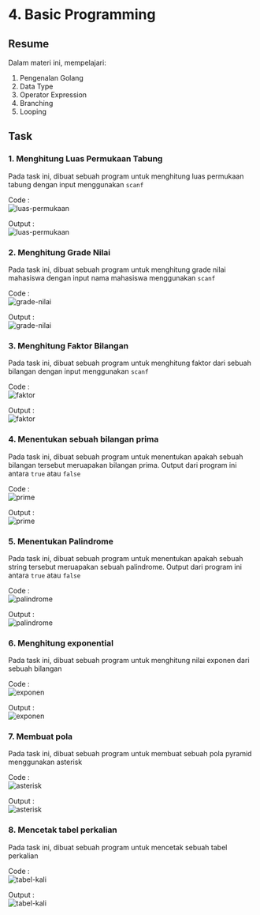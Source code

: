 # 4. Basic Programming

## Resume
Dalam materi ini, mempelajari:
1. Pengenalan Golang
2. Data Type
3. Operator Expression
4. Branching
5. Looping

## Task
### 1. Menghitung Luas Permukaan Tabung
Pada task ini, dibuat sebuah program untuk menghitung luas permukaan tabung dengan input menggunakan `scanf`  

Code :  
![luas-permukaan](./screenshots/luas_permukaan_tabung_code.jpg)  

Output :  
![luas-permukaan](./screenshots/luas_permukaan_tabung_hasil.jpg)  

### 2. Menghitung Grade Nilai
Pada task ini, dibuat sebuah program untuk menghitung grade nilai mahasiswa dengan input nama mahasiswa menggunakan `scanf`  

Code :  
![grade-nilai](./screenshots/grade_nilai_code.jpg) 

Output :  
![grade-nilai](./screenshots/grade_nilai_hasil.jpg)  

### 3. Menghitung Faktor Bilangan
Pada task ini, dibuat sebuah program untuk menghitung faktor dari sebuah bilangan dengan input menggunakan `scanf`  

Code :  
![faktor](./screenshots/faktor_bilangan_code.jpg) 

Output :  
![faktor](./screenshots/faktor_bilangan_hasil.jpg) 

### 4. Menentukan sebuah bilangan prima
Pada task ini, dibuat sebuah program untuk menentukan apakah sebuah bilangan tersebut meruapakan bilangan prima. Output dari program ini antara `true` atau `false`

Code :  
![prime](./screenshots/bilangan_prima_code.jpg) 

Output :  
![prime](./screenshots/bilangan_prima_hasil.jpg)   

### 5. Menentukan Palindrome
Pada task ini, dibuat sebuah program untuk menentukan apakah sebuah string tersebut meruapakan sebuah palindrome. Output dari program ini antara `true` atau `false`  

Code :  
![palindrome](./screenshots/palindrome_code.jpg) 

Output :  
![palindrome](./screenshots/palindrome_hasil.jpg) 

### 6. Menghitung exponential
Pada task ini, dibuat sebuah program untuk menghitung nilai exponen dari sebuah bilangan

Code :  
![exponen](./screenshots/exponential_code.jpg) 

Output :  
![exponen](./screenshots/exponential_hasil.jpg) 

### 7. Membuat pola
Pada task ini, dibuat sebuah program untuk membuat sebuah pola pyramid menggunakan asterisk

Code :  
![asterisk](./screenshots/playAsterisk_code.jpg) 

Output :  
![asterisk](./screenshots/playAsterisk_hasil.jpg) 

### 8. Mencetak tabel perkalian
Pada task ini, dibuat sebuah program untuk mencetak sebuah tabel perkalian

Code :  
![tabel-kali](./screenshots/tabel_perkalian_code.jpg) 

Output :  
![tabel-kali](./screenshots/tabel_perkalian_hasil.jpg) 
